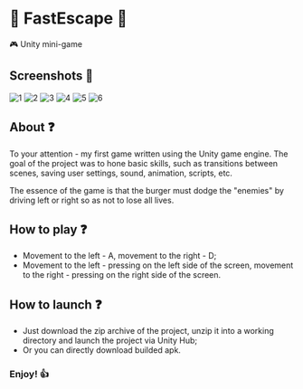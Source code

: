 # :hamburger: FastEscape :poop:
:video_game: Unity mini-game
## Screenshots :camera_flash:
![1](https://user-images.githubusercontent.com/113792486/211165164-742dbdfe-46d6-4532-840b-79d1132ddd2e.jpg)
![2](https://user-images.githubusercontent.com/113792486/211165169-8264303c-fc15-4ac7-a347-5316b0875511.jpg)
![3](https://user-images.githubusercontent.com/113792486/211165174-5f0e7eb7-423f-4100-b177-7f704f126d02.jpg)
![4](https://user-images.githubusercontent.com/113792486/211165176-d4ff7c69-aaf0-417c-8252-61128e5a6d12.jpg)
![5](https://user-images.githubusercontent.com/113792486/211165178-e28c153e-5165-406f-8676-c28a8b5e8dae.jpg)
![6](https://user-images.githubusercontent.com/113792486/211165179-bcf47795-b796-4b7e-afa7-a4f12ffc7a66.jpg)
## About :question:
To your attention - my first game written using the Unity game engine.
The goal of the project was to hone basic skills, such as transitions between scenes, saving user settings, sound, animation, scripts, etc.

The essence of the game is that the burger must dodge the "enemies" by driving left or right so as not to lose all lives.
## How to play :question:
- Movement to the left - A, movement to the right - D;
- Movement to the left - pressing on the left side of the screen, movement to the right - pressing on the right side of the screen.
## How to launch :question:
- Just download the zip archive of the project, unzip it into a working directory and launch the project via Unity Hub;
- Or you can directly download builded apk.
### Enjoy! :+1:
